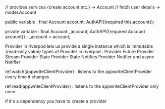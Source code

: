 // provides services {create account etc.} -> Account
// fetch user details -> model.Account

public variable :
final Account account;
  AuthAPI({required this.account});

private variable :
final Account _account;
  AuthAPI({required Account account}) : _account = account;

Provider in riverpod lets us provide a single instance which is immutable 
{read-only value}
types of Provider in riverpod :
Provider
Future Provider
Stream Provider
State Provider
State Notifies Provider
    Notifier and async Notifier

ref.watch(appwriteClientProvider) : listens to the appwriteClientProvider every time it changes

ref.read(appwriteClientProvider) : listens to the appwriteClientProvider only once

if it's a dependency you have to create a provider